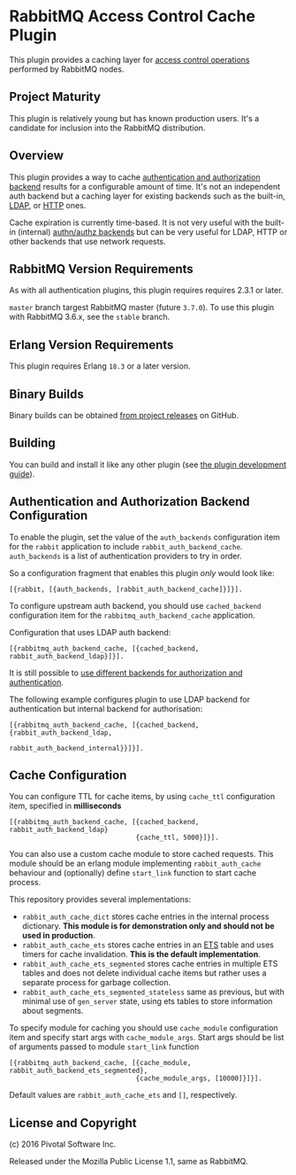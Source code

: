 # RabbitMQ Access Control Cache Plugin

This plugin provides a caching layer for [access control operations](http://rabbitmq.com/access-control.html)
performed by RabbitMQ nodes.

## Project Maturity

This plugin is relatively young but has known production users.
It's a candidate for inclusion into the RabbitMQ distribution.

## Overview

This plugin provides a way to cache [authentication and authorization backend](http://rabbitmq.com/access-control.html)
results for a configurable amount of time.
It's not an independent auth backend but a caching layer for existing backends
such as the built-in, [LDAP](github.com/rabbitmq/rabbitmq-auth-backend-ldap), or [HTTP](github.com/rabbitmq/rabbitmq-auth-backend-http)
ones.

Cache expiration is currently time-based. It is not very useful with the built-in
(internal) [authn/authz backends](http://rabbitmq.com/access-control.html) but can be very useful for LDAP, HTTP or other backends that
use network requests.

## RabbitMQ Version Requirements

As with all authentication plugins, this plugin requires requires 2.3.1 or later.

`master` branch targest RabbitMQ master (future `3.7.0`). To use this plugin with RabbitMQ 3.6.x, see
the `stable` branch.

## Erlang Version Requirements

This plugin requires Erlang `18.3` or a later version.

## Binary Builds

Binary builds can be obtained [from project releases](https://github.com/rabbitmq/rabbitmq-auth-backend-cache/releases/) on GitHub.

## Building

You can build and install it like any other plugin (see
[the plugin development guide](http://www.rabbitmq.com/plugin-development.html)).

## Authentication and Authorization Backend Configuration

To enable the plugin, set the value of the `auth_backends` configuration item
for the `rabbit` application to include `rabbit_auth_backend_cache`.
`auth_backends` is a list of authentication providers to try in order.


So a configuration fragment that enables this plugin *only* would look like:

    [{rabbit, [{auth_backends, [rabbit_auth_backend_cache]}]}].

To configure upstream auth backend, you should use `cached_backend` configuration item
for the `rabbitmq_auth_backend_cache` application.

Configuration that uses LDAP auth backend:

    [{rabbitmq_auth_backend_cache, [{cached_backend, rabbit_auth_backend_ldap}]}].

It is still possible to [use different backends for authorization and authentication](https://www.rabbitmq.com/access-control.html).

The following example configures plugin to use LDAP backend for authentication
but internal backend for authorisation:

    [{rabbitmq_auth_backend_cache, [{cached_backend, {rabbit_auth_backend_ldap,
                                                      rabbit_auth_backend_internal}}]}].

## Cache Configuration

You can configure TTL for cache items, by using `cache_ttl` configuration item, specified in **milliseconds**

    [{rabbitmq_auth_backend_cache, [{cached_backend, rabbit_auth_backend_ldap}
                                    {cache_ttl, 5000}]}].

You can also use a custom cache module to store cached requests. This module
should be an erlang module implementing `rabbit_auth_cache` behaviour and (optionally)
define `start_link` function to start cache process.

This repository provides several implementations:

 * `rabbit_auth_cache_dict` stores cache entries in the internal process dictionary. **This module is for demonstration only and should not be used in production**.
 * `rabbit_auth_cache_ets` stores cache entries in an [ETS](http://learnyousomeerlang.com/ets) table and uses timers for cache invalidation. **This is the default implementation**.
 * `rabbit_auth_cache_ets_segmented` stores cache entries in multiple ETS tables and does not delete individual cache items but rather
   uses a separate process for garbage collection.
 * `rabbit_auth_cache_ets_segmented_stateless` same as previous, but with minimal use of `gen_server` state, using ets tables to store information about segments.

To specify module for caching you should use `cache_module` configuration item and 
specify start args with `cache_module_args`.
Start args should be list of arguments passed to module `start_link` function

    [{rabbitmq_auth_backend_cache, [{cache_module, rabbit_auth_backend_ets_segmented},
                                    {cache_module_args, [10000]}]}].

Default values are `rabbit_auth_cache_ets` and `[]`, respectively.

## License and Copyright

(c) 2016 Pivotal Software Inc.

Released under the Mozilla Public License 1.1, same as RabbitMQ.
